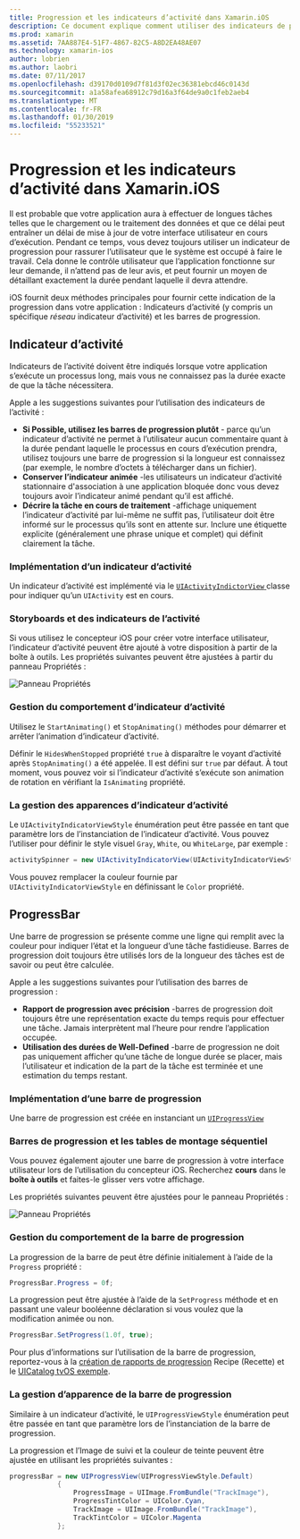 ```yaml
---
title: Progression et les indicateurs d’activité dans Xamarin.iOS
description: Ce document explique comment utiliser des indicateurs de progression et d’activité dans Xamarin.iOS. Il décrit comment les utiliser à la fois par programmation et avec un storyboard.
ms.prod: xamarin
ms.assetid: 7AA887E4-51F7-4867-82C5-A8D2EA48AE07
ms.technology: xamarin-ios
author: lobrien
ms.author: laobri
ms.date: 07/11/2017
ms.openlocfilehash: d39170d0109d7f81d3f02ec36381ebcd46c0143d
ms.sourcegitcommit: a1a58afea68912c79d16a3f64de9a0c1feb2aeb4
ms.translationtype: MT
ms.contentlocale: fr-FR
ms.lasthandoff: 01/30/2019
ms.locfileid: "55233521"
---
```

# <a name="progress-and-activity-indicators-in-xamarinios"></a>Progression et les indicateurs d’activité dans Xamarin.iOS

Il est probable que votre application aura à effectuer de longues tâches telles que le chargement ou le traitement des données et que ce délai peut entraîner un délai de mise à jour de votre interface utilisateur en cours d’exécution. Pendant ce temps, vous devez toujours utiliser un indicateur de progression pour rassurer l’utilisateur que le système est occupé à faire le travail. Cela donne le contrôle utilisateur que l’application fonctionne sur leur demande, il n’attend pas de leur avis, et peut fournir un moyen de détaillant exactement la durée pendant laquelle il devra attendre.

iOS fournit deux méthodes principales pour fournir cette indication de la progression dans votre application : Indicateurs d’activité (y compris un spécifique _réseau_ indicateur d’activité) et les barres de progression.

## <a name="activity-indicator"></a>Indicateur d’activité

Indicateurs de l’activité doivent être indiqués lorsque votre application s’exécute un processus long, mais vous ne connaissez pas la durée exacte de que la tâche nécessitera.

Apple a les suggestions suivantes pour l’utilisation des indicateurs de l’activité :

- **Si Possible, utilisez les barres de progression plutôt** - parce qu’un indicateur d’activité ne permet à l’utilisateur aucun commentaire quant à la durée pendant laquelle le processus en cours d’exécution prendra, utilisez toujours une barre de progression si la longueur est connaissez (par exemple, le nombre d’octets à télécharger dans un fichier).
- **Conserver l’indicateur animée** -les utilisateurs un indicateur d’activité stationnaire d'association à une application bloquée donc vous devez toujours avoir l’indicateur animé pendant qu’il est affiché.
- **Décrire la tâche en cours de traitement** -affichage uniquement l’indicateur d’activité par lui-même ne suffit pas, l’utilisateur doit être informé sur le processus qu’ils sont en attente sur. Inclure une étiquette explicite (généralement une phrase unique et complet) qui définit clairement la tâche.

### <a name="implementing-an-activity-indicator"></a>Implémentation d’un indicateur d’activité

Un indicateur d’activité est implémenté via le [ `UIActivityIndictorView` ](xref:UIKit.UIActivityIndicatorView) classe pour indiquer qu’un `UIActivity` est en cours.

### <a name="activity-indicators-and-storyboards"></a>Storyboards et des indicateurs de l’activité

Si vous utilisez le concepteur iOS pour créer votre interface utilisateur, l’indicateur d’activité peuvent être ajouté à votre disposition à partir de la boîte à outils. Les propriétés suivantes peuvent être ajustées à partir du panneau Propriétés :

![Panneau Propriétés](progress-activity-indicator-images/progress-indicator1.png)

### <a name="managing-activity-indicator-behavior"></a>Gestion du comportement d’indicateur d’activité

Utilisez le `StartAnimating()` et `StopAnimating()` méthodes pour démarrer et arrêter l’animation d’indicateur d’activité.

Définir le `HidesWhenStopped` propriété `true` à disparaître le voyant d’activité après `StopAnimating()` a été appelée. Il est défini sur `true` par défaut. À tout moment, vous pouvez voir si l’indicateur d’activité s’exécute son animation de rotation en vérifiant la `IsAnimating` propriété. 


### <a name="managing-activity-indicator-appearances"></a>La gestion des apparences d’indicateur d’activité

Le `UIActivityIndicatorViewStyle` énumération peut être passée en tant que paramètre lors de l’instanciation de l’indicateur d’activité. Vous pouvez l’utiliser pour définir le style visuel `Gray`, `White`, ou `WhiteLarge`, par exemple :

```csharp
activitySpinner = new UIActivityIndicatorView(UIActivityIndicatorViewStyle.WhiteLarge);
```

Vous pouvez remplacer la couleur fournie par `UIActivityIndicatorViewStyle` en définissant le `Color` propriété.

## <a name="progress-bar"></a>ProgressBar

Une barre de progression se présente comme une ligne qui remplit avec la couleur pour indiquer l’état et la longueur d’une tâche fastidieuse. Barres de progression doit toujours être utilisés lors de la longueur des tâches est de savoir ou peut être calculée.

Apple a les suggestions suivantes pour l’utilisation des barres de progression :

- **Rapport de progression avec précision** -barres de progression doit toujours être une représentation exacte du temps requis pour effectuer une tâche. Jamais interprètent mal l’heure pour rendre l’application occupée.
- **Utilisation des durées de Well-Defined** -barre de progression ne doit pas uniquement afficher qu’une tâche de longue durée se placer, mais l’utilisateur et indication de la part de la tâche est terminée et une estimation du temps restant.

### <a name="implementing-an-progress-bar"></a>Implémentation d’une barre de progression

Une barre de progression est créée en instanciant un [`UIProgressView`](xref:UIKit.UIProgressView)

### <a name="progress-bars-and-storyboards"></a>Barres de progression et les tables de montage séquentiel

Vous pouvez également ajouter une barre de progression à votre interface utilisateur lors de l’utilisation du concepteur iOS. Recherchez **cours** dans le **boîte à outils** et faites-le glisser vers votre affichage.

Les propriétés suivantes peuvent être ajustées pour le panneau Propriétés :

![Panneau Propriétés](progress-activity-indicator-images/progress-indicator3.png)


### <a name="managing-progress-bar-behavior"></a>Gestion du comportement de la barre de progression

La progression de la barre de peut être définie initialement à l’aide de la `Progress` propriété :

```csharp
ProgressBar.Progress = 0f;
```

La progression peut être ajustée à l’aide de la `SetProgress` méthode et en passant une valeur booléenne déclaration si vous voulez que la modification animée ou non.

```csharp
ProgressBar.SetProgress(1.0f, true);
```

Pour plus d’informations sur l’utilisation de la barre de progression, reportez-vous à la [création de rapports de progression](https://github.com/xamarin/recipes/tree/master/Recipes/cross-platform/networking/download_progress) Recipe (Recette) et le [UICatalog tvOS exemple](https://developer.xamarin.com/samples/monotouch/tvos/UICatalog/).

### <a name="managing-progress-bar-appearance"></a>La gestion d’apparence de la barre de progression

Similaire à un indicateur d’activité, le `UIProgressViewStyle` énumération peut être passée en tant que paramètre lors de l’instanciation de la barre de progression.

La progression et l’Image de suivi et la couleur de teinte peuvent être ajustée en utilisant les propriétés suivantes :

```csharp
progressBar = new UIProgressView(UIProgressViewStyle.Default)
            {
                ProgressImage = UIImage.FromBundle("TrackImage"),
                ProgressTintColor = UIColor.Cyan,
                TrackImage = UIImage.FromBundle("TrackImage"),
                TrackTintColor = UIColor.Magenta
            }; 
```



